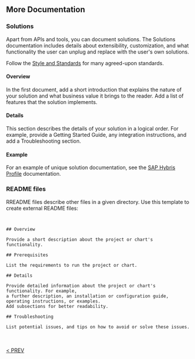 ## More Documentation

### Solutions
Apart from APIs and tools, you can document solutions. The Solutions documentation includes details about extensibility, customization, and what functionality the user can unplug and replace with the user's own solutions.

Follow the [Style and Standards](010_About_Style_And_Standards.html.md#style-and-standards) for many agreed-upon standards.

#### Overview
In the first document, add a short introduction that explains the nature of your solution and what business value it brings to the reader. Add a list of features that the solution implements.

#### Details
This section describes the details of your solution in a logical order. For example, provide a Getting Started Guide, any integration instructions, and add a Troubleshooting section.

#### Example
For an example of unique solution documentation, see the <a href="https://devportal.yaas.io/solutions/saphybrisprofile/index.html">SAP Hybris Profile</a> documentation.

### README files

RREADME files describe other files in a given directory. Use this template to create external README files:

```


## Overview

Provide a short description about the project or chart's functionality.

## Prerequisites

List the requirements to run the project or chart.

## Details

Provide detailed information about the project or chart's functionality. For example,
a further description, an installation or configuration guide, operating instructions, or examples. 
Add subsections for better readability.

## Troubleshooting

List potential issues, and tips on how to avoid or solve these issues.
```
<br><br>
[< PREV](030_REST_API_Documents.html.md)
